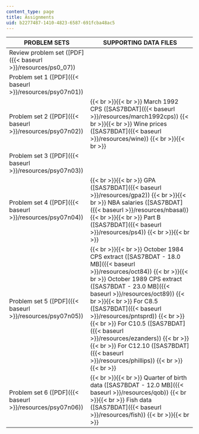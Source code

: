 ```yaml
---
content_type: page
title: Assignments
uid: b2277487-1410-4823-6587-691fcba48ac5
---
```


| PROBLEM SETS | SUPPORTING DATA FILES |
| --- | --- |
| Review problem set ([PDF]({{< baseurl >}}/resources/ps0_07)) | &nbsp; |
| Problem set 1 ([PDF]({{< baseurl >}}/resources/psy07n01)) | &nbsp; |
| Problem set 2 ([PDF]({{< baseurl >}}/resources/psy07n02)) |  {{< br >}}{{< br >}} March 1992 CPS ([SAS7BDAT]({{< baseurl >}}/resources/march1992cps)) {{< br >}}{{< br >}} Wine prices ([SAS7BDAT]({{< baseurl >}}/resources/wine)) {{< br >}}{{< br >}}  |
| Problem set 3 ([PDF]({{< baseurl >}}/resources/psy07n03)) | &nbsp; |
| Problem set 4 ([PDF]({{< baseurl >}}/resources/psy07n04)) |  {{< br >}}{{< br >}} GPA ([SAS7BDAT]({{< baseurl >}}/resources/gpa2)) {{< br >}}{{< br >}} NBA salaries ([SAS7BDAT]({{< baseurl >}}/resources/nbasal)) {{< br >}}{{< br >}} Part B ([SAS7BDAT]({{< baseurl >}}/resources/ps4)) {{< br >}}{{< br >}}  |
| Problem set 5 ([PDF]({{< baseurl >}}/resources/psy07n05)) |  {{< br >}}{{< br >}} October 1984 CPS extract ([SAS7BDAT - 18.0 MB]({{< baseurl >}}/resources/oct84)) {{< br >}}{{< br >}} October 1989 CPS extract ([SAS7BDAT - 23.0 MB]({{< baseurl >}}/resources/oct89)) {{< br >}}{{< br >}} For C8.5 ([SAS7BDAT]({{< baseurl >}}/resources/pntsprd)) {{< br >}}{{< br >}} For C10.5 ([SAS7BDAT]({{< baseurl >}}/resources/ezanders)) {{< br >}}{{< br >}} For C12.10 ([SAS7BDAT]({{< baseurl >}}/resources/phillips)) {{< br >}}{{< br >}}  |
| Problem set 6 ([PDF]({{< baseurl >}}/resources/psy07n06)) |  {{< br >}}{{< br >}} Quarter of birth data ([SAS7BDAT - 12.0 MB]({{< baseurl >}}/resources/qob)) {{< br >}}{{< br >}} Fish data ([SAS7BDAT]({{< baseurl >}}/resources/fish)) {{< br >}}{{< br >}}
